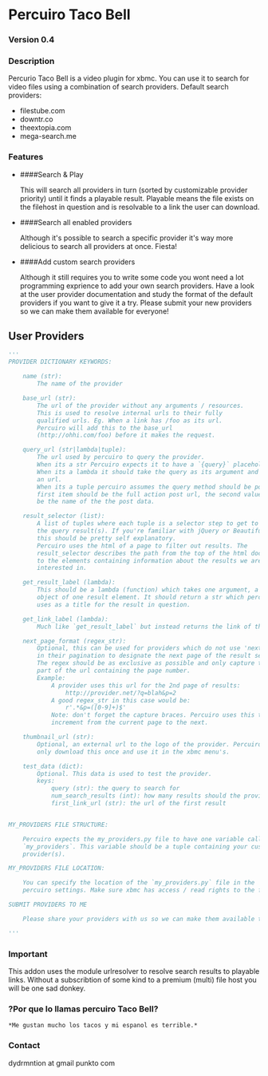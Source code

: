 
# Percuiro Taco Bell


### Version 0.4

### Description

Percurio Taco Bell is a video plugin for xbmc. You can use it to search for
video files using a combination of search providers.
Default search providers:

- filestube.com
- downtr.co
- theextopia.com
- mega-search.me


### Features

- ####Search & Play

  This will search all providers in turn (sorted by customizable provider
  priority) until it finds a playable result. Playable means the file exists
  on the filehost in question and is resolvable to a link the user can
  download.

- ####Search all enabled providers

  Although it's possible to search a specific provider it's way more
  delicious to search all providers at once. Fiesta!

- ####Add custom search providers

  Although it still requires you to write some code you wont need a lot programming exprience
  to add your own search providers. Have a look at the user provider documentation and study 
  the format of the default providers if you want to give it a try. Please submit your
  new providers so we can make them available for everyone!


## User Providers

```python
'''
PROVIDER DICTIONARY KEYWORDS:

    name (str):
        The name of the provider

    base_url (str):
        The url of the provider without any arguments / resources.
        This is used to resolve internal urls to their fully
        qualified urls. Eg. When a link has /foo as its url.
        Percuiro will add this to the base_url
        (http://ohhi.com/foo) before it makes the request.

    query_url (str|lambda|tuple):
        The url used by percuiro to query the provider.
        When its a str Percuiro expects it to have a `{query}` placeholder.
        When its a lambda it should take the query as its argument and return
        an url.
        When its a tuple percuiro assumes the query method should be post. Its'
        first item should be the full action post url, the second value should
        be the name of the the post data.

    result_selector (list):
        A list of tuples where each tuple is a selector step to get to
        the query result(s). If you're familiar with jQuery or BeautifulSoup
        this should be pretty self explanatory.
        Percuiro uses the html of a page to filter out results. The
        result_selector describes the path from the top of the html document
        to the elements containing information about the results we are
        interested in.

    get_result_label (lambda):
        This should be a lambda (function) which takes one argument, a soup
        object of one result element. It should return a str which percuiro
        uses as a title for the result in question.

    get_link_label (lambda):
        Much like `get_result_label` but instead returns the link of the result.

    next_page_format (regex_str):
        Optional, this can be used for providers which do not use 'next'
        in their pagination to designate the next page of the result set.
        The regex should be as exclusive as possible and only capture the
        part of the url containing the page number.
        Example:
            A provider uses this url for the 2nd page of results:
                http://provider.net/?q=blah&p=2
            A good regex_str in this case would be:
                r'.*&p=([0-9]+)$'
            Note: don't forget the capture braces. Percuiro uses this to
            increment from the current page to the next.

    thumbnail_url (str):
        Optional, an external url to the logo of the provider. Percuiro will
        only download this once and use it in the xbmc menu's.

    test_data (dict):
        Optional. This data is used to test the provider.
        keys:
            query (str): the query to search for
            num_search_results (int): how many results should the provider return
            first_link_url (str): the url of the first result


MY_PROVIDERS FILE STRUCTURE:

    Percuiro expects the my_providers.py file to have one variable called
    `my_providers`. This variable should be a tuple containing your customo
    provider(s).

MY_PROVIDERS FILE LOCATION:

    You can specify the location of the `my_providers.py` file in the
    percuiro settings. Make sure xbmc has access / read rights to the file.

SUBMIT PROVIDERS TO ME

    Please share your providers with us so we can make them available to everyone!

'''
```

### Important

This addon uses the module urlresolver to resolve search results to playable links. Without a subscribtion
of some kind to a premium (multi) file host you will be one sad donkey.

### ?Por que lo llamas percuiro Taco Bell?

    *Me gustan mucho los tacos y mi espanol es terrible.*

### Contact

dydrmntion at gmail punkto com
